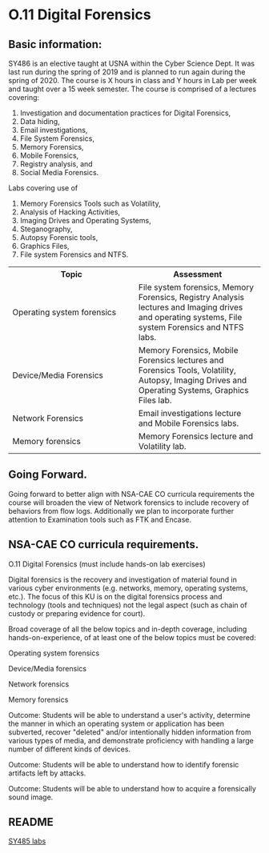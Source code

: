 # O.11 Digital Forensics

Basic information: 
-------------------

SY486 is an elective taught at USNA within the Cyber Science Dept. It
was last run during the spring of 2019 and is planned to run again
during the spring of 2020. The course is X hours in class and Y hours in
Lab per week and taught over a 15 week semester. The course is comprised
of a lectures covering: 
1) Investigation and documentation practices for Digital Forensics, 
2) Data hiding, 
3) Email investigations, 
4) File System Forensics, 
5) Memory Forensics, 
6) Mobile Forensics, 
7) Registry analysis, and 
8) Social Media Forensics. 

Labs covering use of 
1) Memory Forensics Tools such as Volatility, 
2) Analysis of Hacking Activities,
3) Imaging Drives and Operating Systems, 
4) Steganography, 
5) Autopsy Forensic tools, 
6) Graphics Files, 
7) File system Forensics and NTFS.   

<table>
	<tbody>
		<tr>
			<th>Topic</th>
			<th>Assessment</th>
		</tr>
		<tr>
			<td width="50%">Operating system forensics</td>
			<td width="50%">File system forensics, Memory Forensics, Registry Analysis lectures and Imaging drives and operating systems, File system Forensics and NTFS labs.</td>
		</tr>
		<tr>
			<td width="50%">Device/Media Forensics</td>
			<td width="50%">Memory Forensics, Mobile Forensics lectures and Forensics Tools, Volatility, Autopsy, Imaging Drives and Operating Systems, Graphics Files lab.</td>
		</tr>
		<tr>
			<td width="50%">Network Forensics</td>
			<td width="50%">Email investigations lecture and Mobile Forensics labs.</td>
		</tr>
		<tr>
			<td width="50%">Memory forensics</td>
			<td width="50%">Memory Forensics lecture and Volatility lab.</td>
		</tr>
	</tbody>
</table>

Going Forward. 
---------------

Going forward to better align with NSA-CAE CO curricula requirements the
course will broaden the view of Network forensics to include recovery of
behaviors from flow logs. Additionally we plan to incorporate further
attention to Examination tools such as FTK and Encase.

NSA-CAE CO curricula requirements.
----------------------------------

O.11 Digital Forensics (must include hands-on lab exercises)

Digital forensics is the recovery and investigation of material found in
various cyber environments (e.g. networks, memory, operating systems,
etc.). The focus of this KU is on the digital forensics process and
technology (tools and techniques) not the legal aspect (such as chain of
custody or preparing evidence for court).

Broad coverage of all the below topics and in-depth coverage, including
hands-on-experience, of at least one of the below topics must be
covered:

Operating system forensics

Device/Media forensics

Network forensics

Memory forensics

Outcome: Students will be able to understand a user's activity,
determine the manner in which an operating system or application has
been subverted, recover "deleted" and/or intentionally hidden
information from various types of media, and demonstrate proficiency
with handling a large number of different kinds of devices.

Outcome: Students will be able to understand how to identify forensic
artifacts left by attacks.

Outcome: Students will be able to understand how to acquire a
forensically sound image.

## README

[SY485 labs](../../Course%20Documents/SY485%20CYBER%20CRIME%20INVESTIGATIONS/Lab_exercises)
